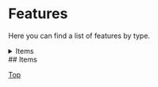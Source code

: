 # Features

Here you can find a list of features by type.

<details>
<summary>Items</summary>

<img src="https://user-images.githubusercontent.com/69795628/127860969-bce42d2b-7fd9-4f84-9a85-febb0087c40a.png" width="30%"><img src="https://user-images.githubusercontent.com/69795628/127860974-09d8d529-1aca-4a86-b153-eb88218d18a5.png" width="30%"><img src="https://user-images.githubusercontent.com/69795628/127860975-adf4b1fe-ced9-4d53-bfdb-6f6638608675.png" width="30%"><img src="https://user-images.githubusercontent.com/69795628/127860978-cab6badd-efdf-401d-af9a-ef84fb64df52.png" width="30%"><img src="https://user-images.githubusercontent.com/69795628/127860981-0b091bfb-1ff7-44dd-87f6-4fa08ea5ad62.png" width="30%"><img src="https://user-images.githubusercontent.com/69795628/127860983-c56992b5-431a-4a8d-a8ef-2cb8ec5f3dde.png" width="30%"><img src="https://user-images.githubusercontent.com/69795628/127860984-d911b757-532c-4d06-93b7-7db7c8c8ec19.png" width="30%"><img src="https://user-images.githubusercontent.com/69795628/127860987-4a36a205-cd0f-4000-8787-ece3753c7fa9.gif" width="30%"><img src="https://user-images.githubusercontent.com/69795628/127860988-b60ff9f0-2b97-44a7-935f-03aa55f30cef.gif" width="30%"><img src="https://user-images.githubusercontent.com/69795628/127860990-59fc484b-13eb-445d-ab4a-6b458e3c7676.gif" width="30%"><img src="https://user-images.githubusercontent.com/69795628/127860993-82cde2ec-6df5-4a81-bd9b-8b9d781b0dcb.gif" width="30%"><img src="https://user-images.githubusercontent.com/69795628/127860994-7000d9ae-cf36-47da-8411-6b0274ee87a2.gif" width="30%"><img src="https://user-images.githubusercontent.com/69795628/127860997-d62b9c21-dc4b-4f7d-843d-510b7596cfc0.gif" width="30%"><img src="https://user-images.githubusercontent.com/69795628/127860999-299fb2ac-2f80-41c0-a134-40c48758150b.gif" width="30%"><img src="https://user-images.githubusercontent.com/69795628/127861001-0bcb7586-22ce-43a6-8db1-9769307a42fa.png" width="30%"><img src="https://user-images.githubusercontent.com/69795628/127861002-04a7563b-0b1d-47a8-892d-c999fbf69fff.gif" width="30%"><img src="https://user-images.githubusercontent.com/69795628/127861004-8499d6a0-93c0-4c3a-9522-b42ce59737e5.gif" width="30%">

</details>
## Items

[Top](#features)

